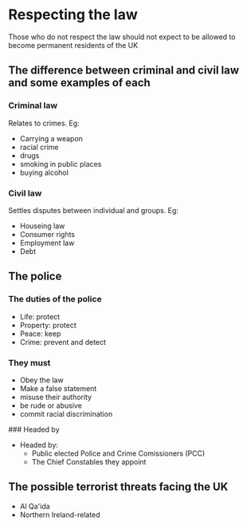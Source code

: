 # Respecting the law

Those who do not respect the law should not expect to be allowed to become permanent residents of the UK

## The difference between criminal and civil law and some examples of each

### Criminal law

Relates to crimes. Eg:
* Carrying a weapon
* racial crime
* drugs
* smoking in public places
* buying alcohol

### Civil law

Settles disputes between individual and groups. Eg:
* Houseing law
* Consumer rights
* Employment law
* Debt

## The police

### The duties of the police

* Life: protect
* Property: protect
* Peace: keep
* Crime: prevent and detect

### They must

* Obey the law
* Make a false statement
* misuse their authority
* be rude or abusive
* commit racial discrimination

### Headed by

* Headed by:
  * Public elected Police and Crime Comissioners (PCC)
  * The Chief Constables they appoint

## The possible terrorist threats facing the UK

* Al Qa'ida
* Northern Ireland-related